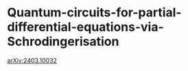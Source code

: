 # Quantum-circuits-for-partial-differential-equations-via-Schrodingerisation

[arXiv:2403.10032](arxiv.org/abs/2403.10032)

